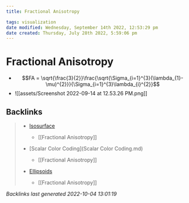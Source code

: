 ```yaml
---
title: Fractional Anisotropy

tags: visualization 
date modified: Wednesday, September 14th 2022, 12:53:29 pm
date created: Thursday, July 28th 2022, 5:59:06 pm
---
```


# Fractional Anisotropy
- $$FA = \sqrt{\frac{3}{2}}\frac{\sqrt{\Sigma_{i=1}^{3}(\lambda_{1}-\mu)^{2}}}{\Sigma_{i=1}^{3}\lambda_{i}^{2}}$$
- ![[assets/Screenshot 2022-09-14 at 12.53.26 PM.png]]

## Backlinks

> - [Isosurface](Isosurface.md)
>   - [[Fractional Anisotropy]]
>    
> - [Scalar Color Coding](Scalar Color Coding.md)
>   - [[Fractional Anisotropy]]
>    
> - [Ellipsoids](Ellipsoids.md)
>   - [[Fractional Anisotropy]]

_Backlinks last generated 2022-10-04 13:01:19_
